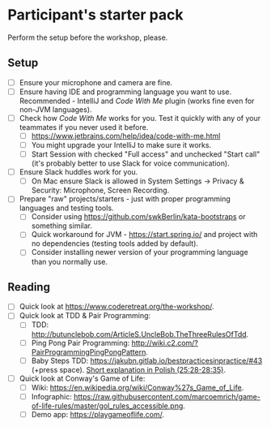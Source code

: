 # Participant's starter pack

Perform the setup before the workshop, please.

## Setup

* [ ] Ensure your microphone and camera are fine.
* [ ] Ensure having IDE and programming language you want to use. Recommended - IntelliJ and _Code With Me_ plugin
  (works fine even for non-JVM languages).
* [ ] Check how _Code With Me_ works for you. Test it quickly with any of your teammates if you never used it before.
    * [ ] https://www.jetbrains.com/help/idea/code-with-me.html
    * [ ] You might upgrade your IntelliJ to make sure it works.
    * [ ] Start Session with checked "Full access" and unchecked "Start call" (it's probably better to use Slack for
      voice communication).
* [ ] Ensure Slack huddles work for you.
    * [ ] On Mac ensure Slack is allowed in System Settings -> Privacy & Security: Microphone, Screen Recording.
* [ ] Prepare "raw" projects/starters - just with proper programming languages and testing tools.
    * [ ] Consider using https://github.com/swkBerlin/kata-bootstraps or something similar.
    * [ ] Quick workaround for JVM - https://start.spring.io/ and project with no dependencies (testing tools added by
      default).
    * [ ] Consider installing newer version of your programming language than you normally use.

## Reading

* [ ] Quick look at https://www.coderetreat.org/the-workshop/.
* [ ] Quick look at TDD & Pair Programming:
    * [ ] TDD: http://butunclebob.com/ArticleS.UncleBob.TheThreeRulesOfTdd.
    * [ ] Ping Pong Pair Programming: http://wiki.c2.com/?PairProgrammingPingPongPattern.
    * [ ] Baby Steps TDD: https://jakubn.gitlab.io/bestpracticesinpractice/#43 (+press
      space). [Short explanation in Polish (25:28-28:35)](https://youtu.be/5Er7juSAMXI?si=G82JHjYQw7lw9Yu0&t=1528).
* [ ] Quick look at Conway's Game of Life:
    * [ ] Wiki: https://en.wikipedia.org/wiki/Conway%27s_Game_of_Life.
    * [ ] Infographic: https://raw.githubusercontent.com/marcoemrich/game-of-life-rules/master/gol_rules_accessible.png.
    * [ ] Demo app: https://playgameoflife.com/.
